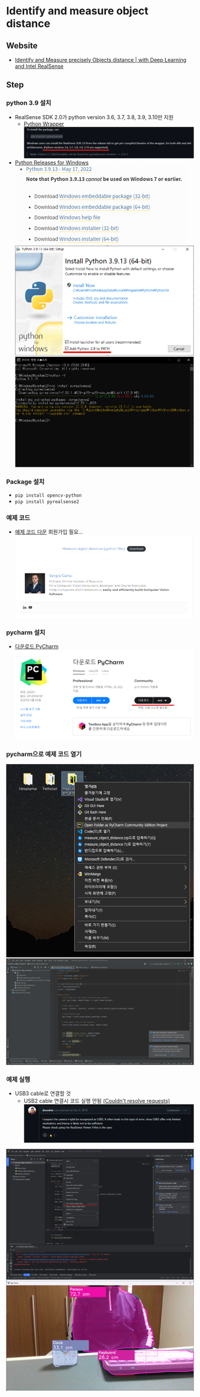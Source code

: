 # Identify and measure object distance


## Website
- [Identify and Measure precisely Objects distance | with Deep Learning and Intel RealSense](https://youtu.be/_gzcp8dURbU)

## Step

### python 3.9 설치 
- RealSense SDK 2.0가 python version 3.6, 3.7, 3.8, 3.9, 3.10만 지원
    - [Python Wrapper](https://github.com/IntelRealSense/librealsense/tree/master/wrappers/python)  
    ![img](./img/python%20version%20supported.png)  
- [Python Releases for Windows](https://www.python.org/downloads/windows/)  
    ![img](./img/python%203.9.13%20download.png)  
    ![img](./img/add%20python%203.9%20to%20path.png)  
    ![img](./img/success%20install%20pyrealsense2.png)  

### Package 설치
- `pip install opencv-python`
- `pip install pyrealsense2` 

### 예제 코드
- [예제 코드 다운](https://pysource.com/2021/06/24/identify-and-measure-precisely-objects-distance-with-deep-learning-and-intel-realsense/) 회원가입 필요...  
    ![img](./img/download%20ex%20code.png)

### pycharm 설치
- [다운로드 PyCharm](https://www.jetbrains.com/ko-kr/pycharm/download/#section=windows)  
    ![img](./img/download%20pycharm.png)  

### pycharm으로 예제 코드 열기
![img](./img/open%20ex%20code%20on%20pycharm.png)  
![img](./img/project%20opend.png)  

### 예제 실행
- USB3 cable로 연결할 것  
    - USB2 cable 연결시 코드 실행 안됨 [(Couldn't resolve requests)](https://github.com/IntelRealSense/librealsense/issues/2818)  
    ![img](./img/usb2%20can%20make%20error.png)  

![img](./img/run%20example.png)  
![img](./img/output%20of%20example.png)

